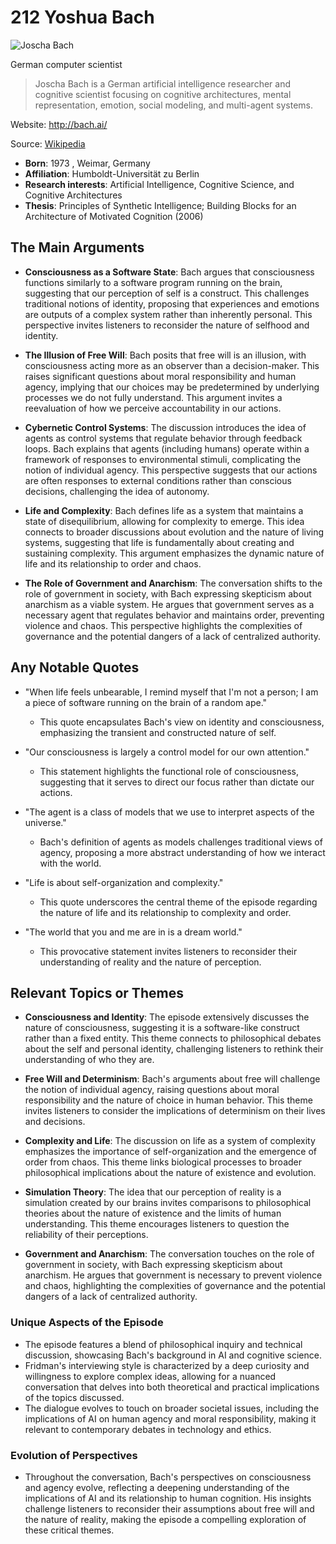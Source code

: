# 212 Yoshua Bach


![Joscha Bach](https://encrypted-tbn0.gstatic.com/images?q=tbn:ANd9GcT3Ikj5HIDTRKWOv0UyKjABv2FY-xHy6aZ1O5gtGw&s=0)

German computer scientist

> Joscha Bach is a German artificial intelligence researcher and cognitive scientist focusing on cognitive architectures, mental representation, emotion, social modeling, and multi-agent systems.

Website: http://bach.ai/

Source: [Wikipedia](https://en.wikipedia.org/wiki/Joscha_Bach)

- **Born**: 1973 , Weimar, Germany
- **Affiliation**: Humboldt-Universität zu Berlin
- **Research interests**: Artificial Intelligence, Cognitive Science, and Cognitive Architectures
- **Thesis**: Principles of Synthetic Intelligence; Building Blocks for an Architecture of Motivated Cognition (2006)


## The Main Arguments

- **Consciousness as a Software State**: Bach argues that consciousness functions similarly to a software program running on the brain, suggesting that our perception of self is a construct. This challenges traditional notions of identity, proposing that experiences and emotions are outputs of a complex system rather than inherently personal. This perspective invites listeners to reconsider the nature of selfhood and identity.

- **The Illusion of Free Will**: Bach posits that free will is an illusion, with consciousness acting more as an observer than a decision-maker. This raises significant questions about moral responsibility and human agency, implying that our choices may be predetermined by underlying processes we do not fully understand. This argument invites a reevaluation of how we perceive accountability in our actions.

- **Cybernetic Control Systems**: The discussion introduces the idea of agents as control systems that regulate behavior through feedback loops. Bach explains that agents (including humans) operate within a framework of responses to environmental stimuli, complicating the notion of individual agency. This perspective suggests that our actions are often responses to external conditions rather than conscious decisions, challenging the idea of autonomy.

- **Life and Complexity**: Bach defines life as a system that maintains a state of disequilibrium, allowing for complexity to emerge. This idea connects to broader discussions about evolution and the nature of living systems, suggesting that life is fundamentally about creating and sustaining complexity. This argument emphasizes the dynamic nature of life and its relationship to order and chaos.

- **The Role of Government and Anarchism**: The conversation shifts to the role of government in society, with Bach expressing skepticism about anarchism as a viable system. He argues that government serves as a necessary agent that regulates behavior and maintains order, preventing violence and chaos. This perspective highlights the complexities of governance and the potential dangers of a lack of centralized authority.

## Any Notable Quotes

- "When life feels unbearable, I remind myself that I'm not a person; I am a piece of software running on the brain of a random ape."
  - This quote encapsulates Bach's view on identity and consciousness, emphasizing the transient and constructed nature of self.

- "Our consciousness is largely a control model for our own attention."
  - This statement highlights the functional role of consciousness, suggesting that it serves to direct our focus rather than dictate our actions.

- "The agent is a class of models that we use to interpret aspects of the universe."
  - Bach's definition of agents as models challenges traditional views of agency, proposing a more abstract understanding of how we interact with the world.

- "Life is about self-organization and complexity."
  - This quote underscores the central theme of the episode regarding the nature of life and its relationship to complexity and order.

- "The world that you and me are in is a dream world."
  - This provocative statement invites listeners to reconsider their understanding of reality and the nature of perception.

## Relevant Topics or Themes

- **Consciousness and Identity**: The episode extensively discusses the nature of consciousness, suggesting it is a software-like construct rather than a fixed entity. This theme connects to philosophical debates about the self and personal identity, challenging listeners to rethink their understanding of who they are.

- **Free Will and Determinism**: Bach's arguments about free will challenge the notion of individual agency, raising questions about moral responsibility and the nature of choice in human behavior. This theme invites listeners to consider the implications of determinism on their lives and decisions.

- **Complexity and Life**: The discussion on life as a system of complexity emphasizes the importance of self-organization and the emergence of order from chaos. This theme links biological processes to broader philosophical implications about the nature of existence and evolution.

- **Simulation Theory**: The idea that our perception of reality is a simulation created by our brains invites comparisons to philosophical theories about the nature of existence and the limits of human understanding. This theme encourages listeners to question the reliability of their perceptions.

- **Government and Anarchism**: The conversation touches on the role of government in society, with Bach expressing skepticism about anarchism. He argues that government is necessary to prevent violence and chaos, highlighting the complexities of governance and the potential dangers of a lack of centralized authority.

### Unique Aspects of the Episode
- The episode features a blend of philosophical inquiry and technical discussion, showcasing Bach's background in AI and cognitive science.
- Fridman's interviewing style is characterized by a deep curiosity and willingness to explore complex ideas, allowing for a nuanced conversation that delves into both theoretical and practical implications of the topics discussed.
- The dialogue evolves to touch on broader societal issues, including the implications of AI on human agency and moral responsibility, making it relevant to contemporary debates in technology and ethics.

### Evolution of Perspectives
- Throughout the conversation, Bach's perspectives on consciousness and agency evolve, reflecting a deepening understanding of the implications of AI and its relationship to human cognition. His insights challenge listeners to reconsider their assumptions about free will and the nature of reality, making the episode a compelling exploration of these critical themes.